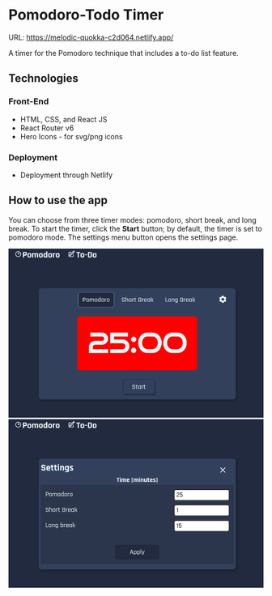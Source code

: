 # Pomodoro-Todo Timer

URL: https://melodic-quokka-c2d064.netlify.app/

A timer for the Pomodoro technique that includes a to-do list feature.

## Technologies

### Front-End

- HTML, CSS, and React JS
- React Router v6
- Hero Icons - for svg/png icons

### Deployment

- Deployment through Netlify

## How to use the app

You can choose from three timer modes: pomodoro, short break, and long break. To start the timer, click the **Start** button; by default, the timer is set to pomodoro mode. The settings menu button opens the settings page.

![Homepage's preview](./public/pomodoro.png)
![Image of Pomodoro's time edit](./public/pomodoroSettings.png)
